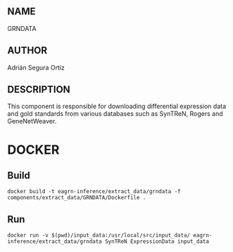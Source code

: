 ## NAME

GRNDATA

## AUTHOR

Adrián Segura Ortiz

## DESCRIPTION

This component is responsible for downloading differential expression data and gold standards from various databases such as SynTReN, Rogers and GeneNetWeaver.

# DOCKER

## Build

```
docker build -t eagrn-inference/extract_data/grndata -f components/extract_data/GRNDATA/Dockerfile .
```

## Run

```
docker run -v $(pwd)/input_data:/usr/local/src/input_data/ eagrn-inference/extract_data/grndata SynTReN ExpressionData input_data
```
